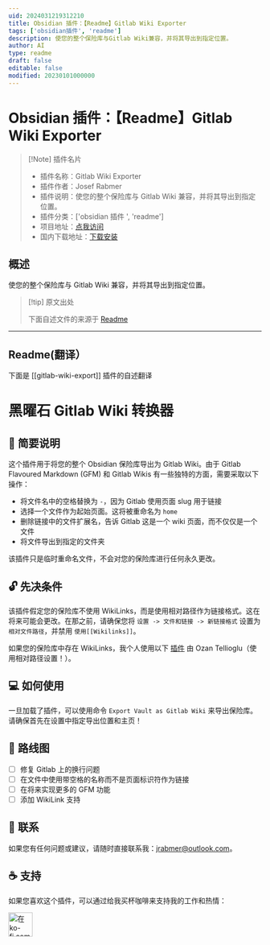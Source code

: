 ```yaml
---
uid: 2024031219312210
title: Obsidian 插件：【Readme】Gitlab Wiki Exporter
tags: ['obsidian插件', 'readme']
description: 使您的整个保险库与Gitlab Wiki兼容，并将其导出到指定位置。
author: AI
type: readme
draft: false
editable: false
modified: 20230101000000
---
```


# Obsidian 插件：【Readme】Gitlab Wiki Exporter

> [!Note] 插件名片
> - 插件名称：Gitlab Wiki Exporter
> - 插件作者：Josef Rabmer
> - 插件说明：使您的整个保险库与 Gitlab Wiki 兼容，并将其导出到指定位置。
> - 插件分类：['obsidian 插件 ', 'readme']
> - 项目地址：[点我访问](https://github.com/jrabmer/obsidian-to-gitlab-wiki)
> - 国内下载地址：[下载安装](https://pkmer.cn/products/plugin/pluginMarket/?gitlab-wiki-export)

## 概述

使您的整个保险库与 Gitlab Wiki 兼容，并将其导出到指定位置。

> [!tip] 原文出处
>
>下面自述文件的来源于 [Readme](https://ghproxy.net/https://raw.githubusercontent.com/jrabmer/obsidian-to-gitlab-wiki/master/README.md)

---

## Readme(翻译）

下面是 [[gitlab-wiki-export]] 插件的自述翻译

# 黑曜石 Gitlab Wiki 转换器

## 📖 简要说明

这个插件用于将您的整个 Obsidian 保险库导出为 Gitlab Wiki。由于 Gitlab Flavoured Markdown (GFM) 和 Gitlab Wikis 有一些独特的方面，需要采取以下操作：

- 将文件名中的空格替换为 `-`，因为 Gitlab 使用页面 slug 用于链接
- 选择一个文件作为起始页面。这将被重命名为 `home`
- 删除链接中的文件扩展名，告诉 Gitlab 这是一个 wiki 页面，而不仅仅是一个文件
- 将文件导出到指定的文件夹

该插件只是临时重命名文件，不会对您的保险库进行任何永久更改。

## 🔓 先决条件

该插件假定您的保险库不使用 WikiLinks，而是使用相对路径作为链接格式。这在将来可能会更改。在那之前，请确保您将 `设置 -> 文件和链接 -> 新链接格式` 设置为 `相对文件路径`，并禁用 `使用[[Wikilinks]]`。

如果您的保险库中存在 WikiLinks，我个人使用以下 [插件](https://github.com/ozntel/obsidian-link-converter) 由 Ozan Tellioglu（使用相对路径设置！）。

## 💻 如何使用

一旦加载了插件，可以使用命令 `Export Vault as Gitlab Wiki` 来导出保险库。请确保首先在设置中指定导出位置和主页！

## 🌄 路线图

- [ ] 修复 Gitlab 上的换行问题
- [ ] 在文件中使用带空格的名称而不是页面标识符作为链接
- [ ] 在将来实现更多的 GFM 功能
- [ ] 添加 WikiLink 支持

## 📩 联系

如果您有任何问题或建议，请随时直接联系我：<jrabmer@outlook.com>。

## ☕ 支持

如果您喜欢这个插件，可以通过给我买杯咖啡来支持我的工作和热情：

<a href='https://ko-fi.com/jrabmer' target='_blank'>
    <img height='48' style='border:0px;height:48px;' src='https://cdn.ko-fi.com/cdn/kofi1.png?v=2' border='0' alt='在ko-fi.com给我买杯咖啡' />
</a>



